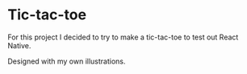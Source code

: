 # Tic-tac-toe

For this project I decided to try to make a tic-tac-toe to test out React Native.


Designed with my own illustrations.
